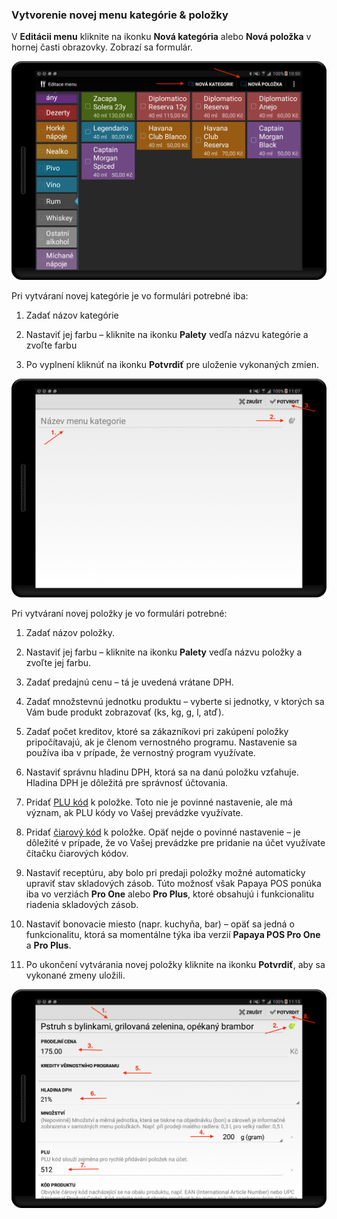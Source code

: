 ### Vytvorenie novej menu kategórie & položky

V **Editácii menu** kliknite na ikonku **Nová kategória** alebo **Nová položka** v hornej časti obrazovky. Zobrazí sa formulár.

![](/assets/add_item.png)

Pri vytváraní novej kategórie je vo formulári potrebné iba:

1. Zadať názov kategórie

2. Nastaviť jej farbu – kliknite na ikonku **Palety** vedľa názvu kategórie a zvoľte farbu

3. Po vyplnení kliknúť na ikonku **Potvrdiť** pre uloženie vykonaných zmien.


![](/assets/edit_category.png)

Pri vytváraní novej položky je vo formulári potrebné:

1. Zadať názov položky.

2. Nastaviť jej farbu – kliknite na ikonku **Palety** vedľa názvu položky a zvoľte jej farbu.

3. Zadať predajnú cenu – tá je uvedená vrátane DPH.

4. Zadať množstevnú jednotku produktu – vyberte si jednotky, v ktorých sa Vám bude produkt zobrazovať \(ks, kg, g, l, atď\).

5. Zadať počet kreditov, ktoré sa zákazníkovi pri zakúpení položky pripočítavajú, ak je členom vernostného programu. Nastavenie sa používa iba v prípade, že vernostný program využívate.

6. Nastaviť správnu hladinu DPH, ktorá sa na danú položku vzťahuje. Hladina DPH je dôležitá pre správnosť účtovania.

7. Pridať [PLU kód](/zadan%C3%ADm-plu-kódu.html) k položke. Toto nie je povinné nastavenie, ale má význam, ak PLU kódy vo Vašej prevádzke využívate.

8. Pridať [čiarový kód](/nač%C3%ADtan%C3%ADm-čiarového-kódu.html) k položke. Opäť nejde o povinné nastavenie – je dôležité v prípade, že vo Vašej prevádzke pre pridanie na účet využívate čítačku čiarových kódov.

9. Nastaviť receptúru, aby bolo pri predaji položky možné automaticky upraviť stav skladových zásob. Túto možnosť však Papaya POS ponúka iba vo verziách **Pro One** alebo **Pro Plus**, ktoré obsahujú i funkcionalitu riadenia skladových zásob.

10. Nastaviť bonovacie miesto \(napr. kuchyňa, bar\) – opäť sa jedná o funkcionalitu, ktorá sa momentálne týka iba verzií **Papaya POS Pro One** a **Pro Plus**.

11. Po ukončení vytvárania novej položky kliknite na ikonku **Potvrdiť**, aby sa vykonané zmeny uložili.

  ![](/assets/edit_item_1.png)


